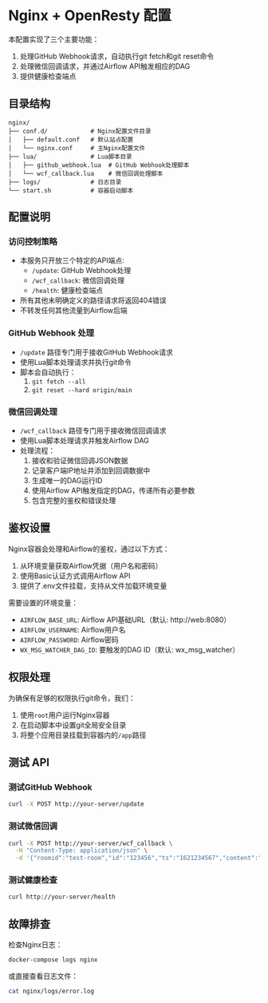 # Nginx + OpenResty 配置

本配置实现了三个主要功能：
1. 处理GitHub Webhook请求，自动执行git fetch和git reset命令
2. 处理微信回调请求，并通过Airflow API触发相应的DAG
3. 提供健康检查端点

## 目录结构

```
nginx/
├── conf.d/            # Nginx配置文件目录
│   ├── default.conf   # 默认站点配置
│   └── nginx.conf     # 主Nginx配置文件
├── lua/               # Lua脚本目录
│   ├── github_webhook.lua  # GitHub Webhook处理脚本
│   └── wcf_callback.lua    # 微信回调处理脚本
├── logs/              # 日志目录
└── start.sh           # 容器启动脚本
```

## 配置说明

### 访问控制策略

- 本服务只开放三个特定的API端点:
  - `/update`: GitHub Webhook处理
  - `/wcf_callback`: 微信回调处理
  - `/health`: 健康检查端点
- 所有其他未明确定义的路径请求将返回404错误
- 不转发任何其他流量到Airflow后端

### GitHub Webhook 处理

- `/update` 路径专门用于接收GitHub Webhook请求
- 使用Lua脚本处理请求并执行git命令
- 脚本会自动执行：
  1. `git fetch --all`
  2. `git reset --hard origin/main`

### 微信回调处理

- `/wcf_callback` 路径专门用于接收微信回调请求
- 使用Lua脚本处理请求并触发Airflow DAG
- 处理流程：
  1. 接收和验证微信回调JSON数据
  2. 记录客户端IP地址并添加到回调数据中
  3. 生成唯一的DAG运行ID
  4. 使用Airflow API触发指定的DAG，传递所有必要参数
  5. 包含完整的鉴权和错误处理

## 鉴权设置

Nginx容器会处理和Airflow的鉴权，通过以下方式：

1. 从环境变量获取Airflow凭据（用户名和密码）
2. 使用Basic认证方式调用Airflow API
3. 提供了.env文件挂载，支持从文件加载环境变量

需要设置的环境变量：
- `AIRFLOW_BASE_URL`: Airflow API基础URL（默认: http://web:8080）
- `AIRFLOW_USERNAME`: Airflow用户名
- `AIRFLOW_PASSWORD`: Airflow密码
- `WX_MSG_WATCHER_DAG_ID`: 要触发的DAG ID（默认: wx_msg_watcher）

## 权限处理

为确保有足够的权限执行git命令，我们：

1. 使用`root`用户运行Nginx容器
2. 在启动脚本中设置git全局安全目录
3. 将整个应用目录挂载到容器内的`/app`路径

## 测试 API

### 测试GitHub Webhook

```bash
curl -X POST http://your-server/update
```

### 测试微信回调

```bash
curl -X POST http://your-server/wcf_callback \
  -H "Content-Type: application/json" \
  -d '{"roomid":"test-room","id":"123456","ts":"1621234567","content":"测试消息"}'
```

### 测试健康检查

```bash
curl http://your-server/health
```

## 故障排查

检查Nginx日志：

```bash
docker-compose logs nginx
```

或直接查看日志文件：

```bash
cat nginx/logs/error.log
``` 